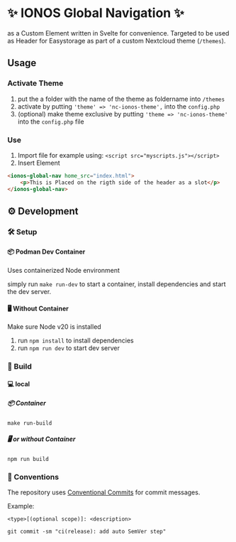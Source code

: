 # ✨ IONOS Global Navigation ✨

as a Custom Element written in Svelte for convenience. Targeted to be used as Header for Easystorage as part of a custom Nextcloud theme (`/themes`).

## Usage

### Activate Theme

1. put the a folder with the name of the theme as foldername into `/themes`
2. activate by putting `'theme' => 'nc-ionos-theme',` into the `config.php`
3. (optional) make theme exclusive by putting `'theme => 'nc-ionos-theme'` into the `config.php` file

### Use

1. Import file
   for example using: `<script src="myscripts.js"></script>`
2. Insert Element

```html
<ionos-global-nav home_src="index.html">
	<p>This is Placed on the rigth side of the header as a slot</p>
</ionos-global-nav>
```

## ⚙️ Development

### 🛠️ Setup

#### 📦 Podman Dev Container

Uses containerized Node environment

simply run `make run-dev` to start a container, install dependencies and start the dev server.

#### 🖥️ Without Container

Make sure Node v20 is installed

1. run `npm install` to install dependencies
2. run `npm run dev` to start dev server

### 🚀 Build

#### 💻 local

##### 📦 Container

```shell
make run-build
```

##### 🖥️ or without Container

```shell
npm run build
```

### 📏 Conventions

The repository uses [Conventional Commits](https://www.conventionalcommits.org/en/v1.0.0/) for commit messages.

Example:

`<type>[(optional scope)]: <description>`

```shell
git commit -sm "ci(release): add auto SemVer step"
```
